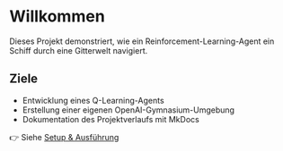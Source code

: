 # Willkommen

Dieses Projekt demonstriert, wie ein Reinforcement-Learning-Agent ein Schiff durch eine Gitterwelt navigiert.

## Ziele
- Entwicklung eines Q-Learning-Agents
- Erstellung einer eigenen OpenAI-Gymnasium-Umgebung
- Dokumentation des Projektverlaufs mit MkDocs

👉 Siehe [Setup & Ausführung](setup.md)

